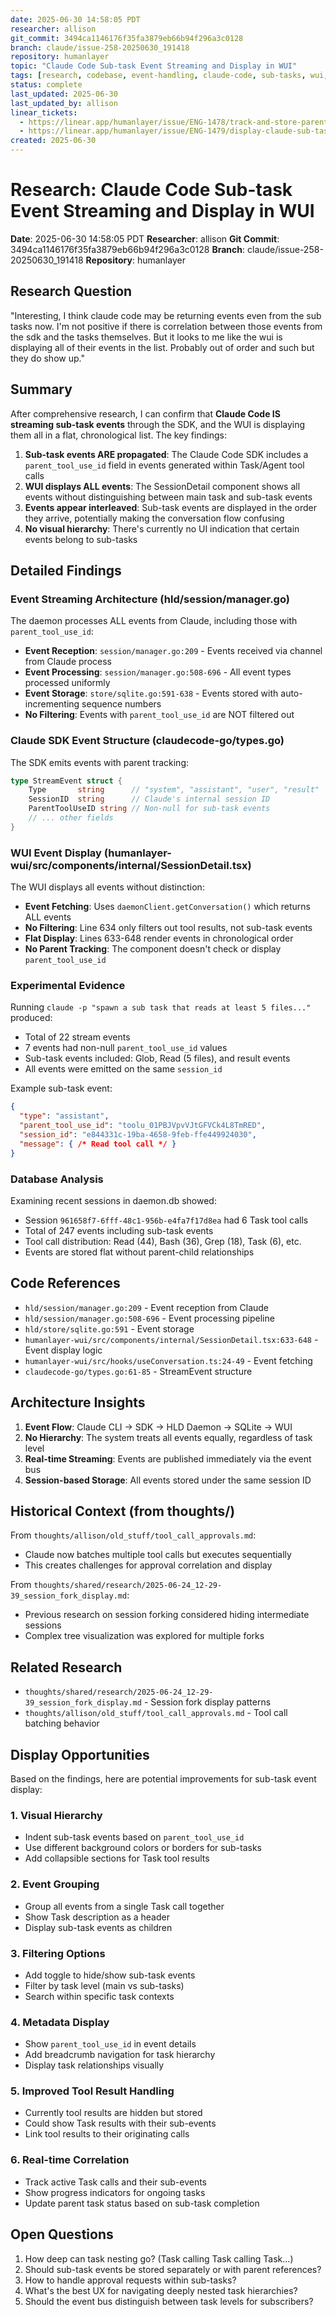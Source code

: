 ```yaml
---
date: 2025-06-30 14:58:05 PDT
researcher: allison
git_commit: 3494ca1146176f35fa3879eb66b94f296a3c0128
branch: claude/issue-258-20250630_191418
repository: humanlayer
topic: "Claude Code Sub-task Event Streaming and Display in WUI"
tags: [research, codebase, event-handling, claude-code, sub-tasks, wui, streaming]
status: complete
last_updated: 2025-06-30
last_updated_by: allison
linear_tickets:
  - https://linear.app/humanlayer/issue/ENG-1478/track-and-store-parent-child-relationships-for-claude-sub-task-events
  - https://linear.app/humanlayer/issue/ENG-1479/display-claude-sub-task-events-hierarchically-in-wui-conversation-view
created: 2025-06-30
---
```


# Research: Claude Code Sub-task Event Streaming and Display in WUI

**Date**: 2025-06-30 14:58:05 PDT
**Researcher**: allison
**Git Commit**: 3494ca1146176f35fa3879eb66b94f296a3c0128
**Branch**: claude/issue-258-20250630_191418
**Repository**: humanlayer

## Research Question
"Interesting, I think claude code may be returning events even from the sub tasks now. I'm not positive if there is correlation between those events from the sdk and the tasks themselves. But it looks to me like the wui is displaying all of their events in the list. Probably out of order and such but they do show up."

## Summary
After comprehensive research, I can confirm that **Claude Code IS streaming sub-task events** through the SDK, and the WUI is displaying them all in a flat, chronological list. The key findings:

1. **Sub-task events ARE propagated**: The Claude Code SDK includes a `parent_tool_use_id` field in events generated within Task/Agent tool calls
2. **WUI displays ALL events**: The SessionDetail component shows all events without distinguishing between main task and sub-task events
3. **Events appear interleaved**: Sub-task events are displayed in the order they arrive, potentially making the conversation flow confusing
4. **No visual hierarchy**: There's currently no UI indication that certain events belong to sub-tasks

## Detailed Findings

### Event Streaming Architecture (hld/session/manager.go)

The daemon processes ALL events from Claude, including those with `parent_tool_use_id`:
- **Event Reception**: `session/manager.go:209` - Events received via channel from Claude process
- **Event Processing**: `session/manager.go:508-696` - All event types processed uniformly
- **Event Storage**: `store/sqlite.go:591-638` - Events stored with auto-incrementing sequence numbers
- **No Filtering**: Events with `parent_tool_use_id` are NOT filtered out

### Claude SDK Event Structure (claudecode-go/types.go)

The SDK emits events with parent tracking:
```go
type StreamEvent struct {
    Type       string      // "system", "assistant", "user", "result"
    SessionID  string      // Claude's internal session ID
    ParentToolUseID string // Non-null for sub-task events
    // ... other fields
}
```

### WUI Event Display (humanlayer-wui/src/components/internal/SessionDetail.tsx)

The WUI displays all events without distinction:
- **Event Fetching**: Uses `daemonClient.getConversation()` which returns ALL events
- **No Filtering**: Line 634 only filters out tool results, not sub-task events
- **Flat Display**: Lines 633-648 render events in chronological order
- **No Parent Tracking**: The component doesn't check or display `parent_tool_use_id`

### Experimental Evidence

Running `claude -p "spawn a sub task that reads at least 5 files..."` produced:
- Total of 22 stream events
- 7 events had non-null `parent_tool_use_id` values
- Sub-task events included: Glob, Read (5 files), and result events
- All events were emitted on the same `session_id`

Example sub-task event:
```json
{
  "type": "assistant",
  "parent_tool_use_id": "toolu_01PBJVpvVJtGFVCk4L8TmRED",
  "session_id": "e844331c-19ba-4658-9feb-ffe449924030",
  "message": { /* Read tool call */ }
}
```

### Database Analysis

Examining recent sessions in daemon.db showed:
- Session `961658f7-6fff-48c1-956b-e4fa7f17d8ea` had 6 Task tool calls
- Total of 247 events including sub-task events
- Tool call distribution: Read (44), Bash (36), Grep (18), Task (6), etc.
- Events are stored flat without parent-child relationships

## Code References

- `hld/session/manager.go:209` - Event reception from Claude
- `hld/session/manager.go:508-696` - Event processing pipeline
- `hld/store/sqlite.go:591` - Event storage
- `humanlayer-wui/src/components/internal/SessionDetail.tsx:633-648` - Event display logic
- `humanlayer-wui/src/hooks/useConversation.ts:24-49` - Event fetching
- `claudecode-go/types.go:61-85` - StreamEvent structure

## Architecture Insights

1. **Event Flow**: Claude CLI → SDK → HLD Daemon → SQLite → WUI
2. **No Hierarchy**: The system treats all events equally, regardless of task level
3. **Real-time Streaming**: Events are published immediately via the event bus
4. **Session-based Storage**: All events stored under the same session ID

## Historical Context (from thoughts/)

From `thoughts/allison/old_stuff/tool_call_approvals.md`:
- Claude now batches multiple tool calls but executes sequentially
- This creates challenges for approval correlation and display

From `thoughts/shared/research/2025-06-24_12-29-39_session_fork_display.md`:
- Previous research on session forking considered hiding intermediate sessions
- Complex tree visualization was explored for multiple forks

## Related Research
- `thoughts/shared/research/2025-06-24_12-29-39_session_fork_display.md` - Session fork display patterns
- `thoughts/allison/old_stuff/tool_call_approvals.md` - Tool call batching behavior

## Display Opportunities

Based on the findings, here are potential improvements for sub-task event display:

### 1. **Visual Hierarchy**
- Indent sub-task events based on `parent_tool_use_id`
- Use different background colors or borders for sub-tasks
- Add collapsible sections for Task tool results

### 2. **Event Grouping**
- Group all events from a single Task call together
- Show Task description as a header
- Display sub-task events as children

### 3. **Filtering Options**
- Add toggle to hide/show sub-task events
- Filter by task level (main vs sub-tasks)
- Search within specific task contexts

### 4. **Metadata Display**
- Show `parent_tool_use_id` in event details
- Add breadcrumb navigation for task hierarchy
- Display task relationships visually

### 5. **Improved Tool Result Handling**
- Currently tool results are hidden but stored
- Could show Task results with their sub-events
- Link tool results to their originating calls

### 6. **Real-time Correlation**
- Track active Task calls and their sub-events
- Show progress indicators for ongoing tasks
- Update parent task status based on sub-task completion

## Open Questions

1. How deep can task nesting go? (Task calling Task calling Task...)
2. Should sub-task events be stored separately or with parent references?
3. How to handle approval requests within sub-tasks?
4. What's the best UX for navigating deeply nested task hierarchies?
5. Should the event bus distinguish between task levels for subscribers?